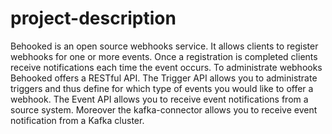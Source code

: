 # project-description

Behooked is an open source webhooks service. It allows clients to register webhooks for one or more events. Once a registration is completed clients receive notifications each time the event occurs. To administrate webhooks Behooked offers a RESTful API. The Trigger API allows you to administrate triggers and thus define for which type of events you would like to offer a webhook. The Event API allows you to receive event notifications from a source system. Moreover the kafka-connector allows you to receive event notification from a Kafka cluster.
